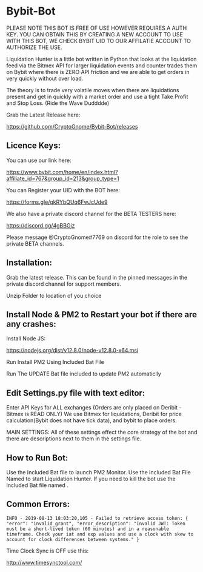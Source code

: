 # Bybit-Bot
PLEASE NOTE THIS BOT IS FREE OF USE HOWEVER REQUIRES A AUTH KEY.
YOU CAN OBTAIN THIS BY CREATING A NEW ACCOUNT TO USE WITH THIS BOT,
WE CHECK BYBIT UID TO OUR AFFILATIE ACCOUNT TO AUTHORIZE THE USE.

Liquidation Hunter is a little bot written in Python that looks at
the liquidation feed via the Bitmex API for larger liquidation events
and counter trades them on Bybit where there is ZERO API friction and
we are able to get orders in very quickly without over load.

The theory is to trade very volatile moves when there are liquidations
present and get in quickly with a market order and use a tight Take Profit 
and Stop Loss. (Ride the Wave Dudddde)

Grab the Latest Release here:

https://github.com/CryptoGnome/Bybit-Bot/releases


Licence Keys:
---------------------------------------------------------------
You can use our link here:

https://www.bybit.com/home/en/index.html?affiliate_id=767&group_id=213&group_type=1

You can Register your UID with the BOT here:

https://forms.gle/qkRYbQUq6FwJcUde9

We also have a private discord channel for the BETA TESTERS here:

https://discord.gg/4gBBGjz

Please message @CryptoGnome#7769 on discord for the role to see the private BETA channels.


Installation:
---------------------------------------------------------------
Grab the latest release. This can be found in the pinned messages in the
private discord channel for support members.

Unzip Folder to location of you choice

Install Node & PM2 to Restart your bot if there are any crashes:
----------------------------------------------------------------
Install Node JS:

https://nodejs.org/dist/v12.8.0/node-v12.8.0-x64.msi

Run Install PM2 Using Included Bat File

Run The UPDATE Bat file included to update PM2 automaticlly


Edit Settings.py file with text editor:
---------------------------------------------------------------
Enter API Keys for ALL exchanges (Orders are only placed on Deribit - Bitmex is READ ONLY)
We use Bitmex for liquidations, Deribit for price calculation(Bybit does not have tick data), and bybit to place orders.


MAIN SETTINGS:
All of these settings effect the core strategy of the bot and there are descriptions next to them in the settings file.



How to Run Bot:
---------------------------------------------------------------
Use the Included Bat file <Bot Monitor> to launch PM2 Monitor.
Use the Included Bat File Named <Run Bot> to start Liquidation Hunter.
If you need to kill the bot use the Included Bat file named <Stop Bot>.

Common Errors:
---------------------------------------------------------------
`INFO - 2019-08-13 18:03:20,105 - Failed to retrieve access token: {
  "error": "invalid_grant",
  "error_description": "Invalid JWT: Token must be a short-lived token (60 minutes) and in a reasonable timeframe. Check your iat and exp values and use a clock with skew to account for clock differences between systems."
}`

Time Clock Sync is OFF use this:

http://www.timesynctool.com/

